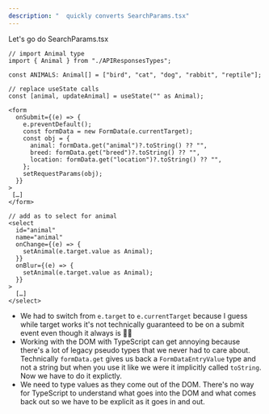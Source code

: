 ```yaml
---
description: "  quickly converts SearchParams.tsx"
---
```


Let's go do SearchParams.tsx

```tsx
// import Animal type
import { Animal } from "./APIResponsesTypes";

const ANIMALS: Animal[] = ["bird", "cat", "dog", "rabbit", "reptile"];

// replace useState calls
const [animal, updateAnimal] = useState("" as Animal);

<form
  onSubmit={(e) => {
    e.preventDefault();
    const formData = new FormData(e.currentTarget);
    const obj = {
      animal: formData.get("animal")?.toString() ?? "",
      breed: formData.get("breed")?.toString() ?? "",
      location: formData.get("location")?.toString() ?? "",
    };
    setRequestParams(obj);
  }}
>
 […]
</form>

// add as to select for animal
<select
  id="animal"
  name="animal"
  onChange={(e) => {
    setAnimal(e.target.value as Animal);
  }}
  onBlur={(e) => {
    setAnimal(e.target.value as Animal);
  }}
>
  […]
</select>
```

- We had to switch from `e.target` to `e.currentTarget` because I guess while target works it's not technically guaranteed to be on a submit event even though it always is 🤷‍♂️
- Working with the DOM with TypeScript can get annoying because there's a lot of legacy pseudo types that we never had to care about. Technically `formData.get` gives us back a `FormDataEntryValue` type and not a string but when you use it like we were it implicitly called `toString`. Now we have to do it explictly.
- We need to type values as they come out of the DOM. There's no way for TypeScript to understand what goes into the DOM and what comes back out so we have to be explicit as it goes in and out.
